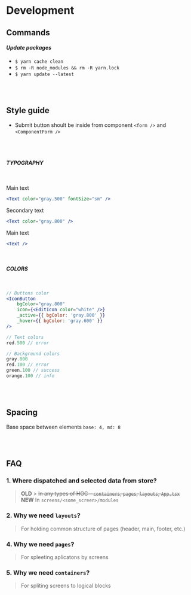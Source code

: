 # Development

## Commands

#### _Update packages_

-   `$ yarn cache clean`
-   `$ rm -R node_modules && rm -R yarn.lock`
-   `$ yarn update --latest`

<br/><br/>

## Style guide

-   Submit button shoult be inside from component `<form />` and `<ComponentForm />`

<br/><br/>

#### _TYPOGRAPHY_

<br/>

Main text

```jsx
<Text color="gray.500" fontSize="sm" />
```

Secondary text

```jsx
<Text color="gray.800" />
```

Main text

```jsx
<Text />
```

<br/>

#### _COLORS_

<br/>

```jsx
// Buttons color
<IconButton
    bgColor="gray.800"
    icon={<EditIcon color="white" />}
    _active={{ bgColor: 'gray.800' }}
    _hover={{ bgColor: 'gray.600' }}
/>
```

```jsx
// Text colors
red.500 // error

// Background colors
gray.800
red.100 // error
green.100 // success
orange.100 // info
```

<br/><br/>

## Spacing

Base space between elements `base: 4, md: 8`

<br/><br/>

## FAQ

### 1. Where dispatched and selected data from store?

> **OLD** > ~~In any types of HOC - `containers`, `pages`, `layouts`, `App.tsx`~~  
> **NEW**
> In `screens/<some_screen>/modules`

### 2. Why we need `layouts`?

> For holding common structure of pages (header, main, footer, etc.)

### 4. Why we need `pages`?

> For spleeting aplicatons by screens

### 5. Why we need `containers`?

> For spliting screens to logical blocks
